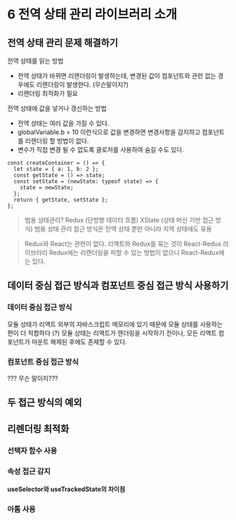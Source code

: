 # 6 전역 상태 관리 라이브러리 소개

## 전역 상태 관리 문제 해결하기

전역 상태를 읽는 방법

- 전역 상태가 바뀌면 리랜더링이 발생하는데, 변경된 값이 컴포넌트와 관련 없는 경우에도 리랜더링이 발생한다. (무슨말이지?)
- 리랜더링 최적화가 필요

전역 상태에 값을 넣거나 갱신하는 방법

- 전역 상태는 여러 값을 가질 수 있다.
- globalVariable.b = 10 이런식으로 값을 변경하면 변경사항을 감지하고 컴포넌트를 리렌더링 할 방법이 없다.
- 변수가 직접 변경 될 수 없도록 클로저를 사용하여 숨길 수도 있다.

```tsx
const createContainer = () => {
  let state = { a: 1, b: 2 };
  const getState = () => state;
  const setState = (newState: typeof state) => {
    state = newState;
  };
  return { getState, setState };
};
```

> 범용 상태관리?
> Redux (단방향 데이터 흐름)
> XState (상태 머신 기반 접근 방식)
> 범용 상태 관리 접근 방식은 전역 상태 뿐만 아니라 지역 상태에도 유용

> Redux와 React는 관련이 없다.
> 리액트와 Redux를 묶는 것이 React-Redux 라이브러리
> Redux에는 리랜더링을 피할 수 있는 방법이 없으니 React-Redux에는 있다.

## 데이터 중심 접근 방식과 컴포넌트 중심 접근 방식 사용하기

### 데이터 중심 접근 방식

모듈 상태가 리액트 외부의 자바스크립트 메모리에 있기 때문에 모듈 상태를 사용하는 편이 더 적합하다 (?)
모듈 상태는 리액트가 렌더링을 시작하기 전이나, 모든 리액트 컴포넌트가 마운트 해제된 후에도 존재할 수 있다.

### 컴포넌트 중심 접근 방식

??? 무슨 말이지???

## 두 접근 방식의 예외

## 리렌더링 최적화

### 선택자 함수 사용

### 속성 접근 감지

#### useSelector와 useTrackedState의 차이점

### 아톰 사용
